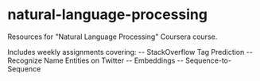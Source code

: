 # natural-language-processing
Resources for "Natural Language Processing" Coursera course.

Includes weekly assignments covering:
     -- StackOverflow Tag Prediction
     -- Recognize Name Entities on Twitter
     -- Embeddings
     -- Sequence-to-Sequence
